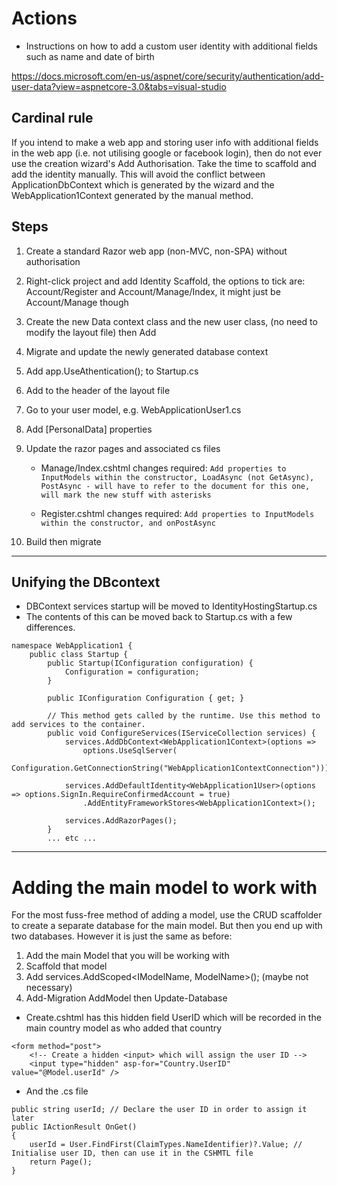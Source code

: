# Actions
* Instructions on how to add a custom user identity with additional fields such as name and date of birth

https://docs.microsoft.com/en-us/aspnet/core/security/authentication/add-user-data?view=aspnetcore-3.0&tabs=visual-studio

## Cardinal rule

If you intend to make a web app and storing user info with additional fields in the web app (i.e. not utilising google or facebook login), then do not ever use the creation wizard's Add Authorisation. Take the time to scaffold and add the identity manually. This will avoid the conflict between ApplicationDbContext which is generated by the wizard and the WebApplication1Context generated by the manual method.

## Steps

1. Create a standard Razor web app (non-MVC, non-SPA) without authorisation
2. Right-click project and add Identity Scaffold, the options to tick are: Account/Register and Account/Manage/Index, it might just be Account/Manage though
3. Create the new Data context class and the new user class, (no need to modify the layout file) then Add
4. Migrate and update the newly generated database context
5. Add app.UseAthentication(); to Startup.cs
6. Add <partial name="_LoginPartial" /> to the header of the layout file
7. Go to your user model, e.g. WebApplicationUser1.cs
8. Add [PersonalData] properties
9. Update the razor pages and associated cs files

    * Manage/Index.cshtml changes required:
    ```Add properties to InputModels within the constructor, LoadAsync (not GetAsync), PostAsync - will have to refer to the document for this one, will mark the new stuff with asterisks```

    * Register.cshtml changes required:
    ```Add properties to InputModels within the constructor, and onPostAsync```

10. Build then migrate

-----------

## Unifying the DBcontext

* DBContext services startup will be moved to IdentityHostingStartup.cs
* The contents of this can be moved back to Startup.cs with a few differences.

```[assembly: HostingStartup(typeof(WebApplication1.Areas.Identity.IdentityHostingStartup))] // This bit may not be required, it can be commented out
namespace WebApplication1 {
    public class Startup {
        public Startup(IConfiguration configuration) {
            Configuration = configuration;
        }

        public IConfiguration Configuration { get; }

        // This method gets called by the runtime. Use this method to add services to the container.
        public void ConfigureServices(IServiceCollection services) {
            services.AddDbContext<WebApplication1Context>(options =>
                options.UseSqlServer(
                    Configuration.GetConnectionString("WebApplication1ContextConnection")));

            services.AddDefaultIdentity<WebApplication1User>(options => options.SignIn.RequireConfirmedAccount = true)
                .AddEntityFrameworkStores<WebApplication1Context>();

            services.AddRazorPages();
        }
        ... etc ...
 ```


-----------

# Adding the main model to work with

For the most fuss-free method of adding a model, use the CRUD scaffolder to create a separate database for the main model. But then you end up with two databases. However it is just the same as before:

1. Add the main Model that you will be working with
2. Scaffold that model
3. Add services.AddScoped<IModelName, ModelName>(); (maybe not necessary)
4. Add-Migration AddModel then Update-Database
* Create.cshtml has this hidden field UserID which will be recorded in the main country model as who added that country
```
<form method="post">
    <!-- Create a hidden <input> which will assign the user ID -->
    <input type="hidden" asp-for="Country.UserID" value="@Model.userId" />
```
* And the .cs file
```
public string userId; // Declare the user ID in order to assign it later
public IActionResult OnGet()
{
    userId = User.FindFirst(ClaimTypes.NameIdentifier)?.Value; // Initialise user ID, then can use it in the CSHMTL file
    return Page();
}
```


